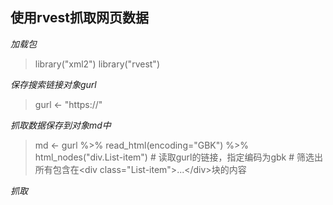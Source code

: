 ## 使用rvest抓取网页数据

*加载包*
>library("xml2")
>library("rvest")

*保存搜索链接对象gurl*
>gurl <- "https://"

*抓取数据保存到对象md中*
>md \<- gurl %>%
>read_html(encoding="GBK") %>%
>html_nodes("div.List-item") 
> \# 读取gurl的链接，指定编码为gbk
> \# 筛选出所有包含在\<div class="List-item">...\</div>块的内容

*抓取*
